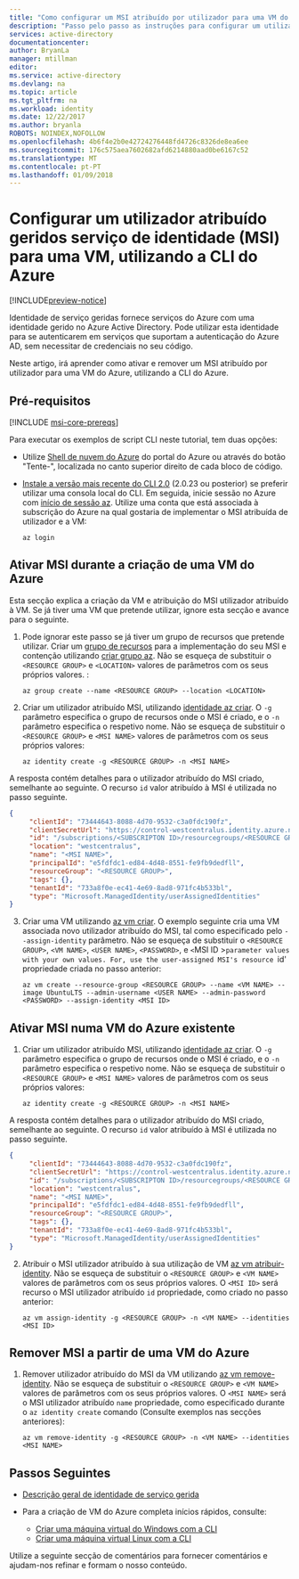 ```yaml
---
title: "Como configurar um MSI atribuído por utilizador para uma VM do Azure utilizando a CLI do Azure"
description: "Passo pelo passo as instruções para configurar um utilizador atribuído geridos serviço de identidade (MSI) para uma VM do Azure, utilizando a CLI do Azure."
services: active-directory
documentationcenter: 
author: BryanLa
manager: mtillman
editor: 
ms.service: active-directory
ms.devlang: na
ms.topic: article
ms.tgt_pltfrm: na
ms.workload: identity
ms.date: 12/22/2017
ms.author: bryanla
ROBOTS: NOINDEX,NOFOLLOW
ms.openlocfilehash: 4b6f4e2b0e42724276448fd4726c8326de8ea6ee
ms.sourcegitcommit: 176c575aea7602682afd6214880aad0be6167c52
ms.translationtype: MT
ms.contentlocale: pt-PT
ms.lasthandoff: 01/09/2018
---
```

# <a name="configure-a-user-assigned-managed-service-identity-msi-for-a-vm-using-azure-cli"></a>Configurar um utilizador atribuído geridos serviço de identidade (MSI) para uma VM, utilizando a CLI do Azure

[!INCLUDE[preview-notice](~/includes/active-directory-msi-preview-notice-ua.md)]

Identidade de serviço geridas fornece serviços do Azure com uma identidade gerido no Azure Active Directory. Pode utilizar esta identidade para se autenticarem em serviços que suportam a autenticação do Azure AD, sem necessitar de credenciais no seu código. 

Neste artigo, irá aprender como ativar e remover um MSI atribuído por utilizador para uma VM do Azure, utilizando a CLI do Azure.

## <a name="prerequisites"></a>Pré-requisitos

[!INCLUDE [msi-core-prereqs](~/includes/active-directory-msi-core-prereqs-ua.md)]

Para executar os exemplos de script CLI neste tutorial, tem duas opções:

- Utilize [Shell de nuvem do Azure](~/articles/cloud-shell/overview.md) do portal do Azure ou através do botão "Tente-", localizada no canto superior direito de cada bloco de código.
- [Instale a versão mais recente do CLI 2.0](https://docs.microsoft.com/cli/azure/install-azure-cli) (2.0.23 ou posterior) se preferir utilizar uma consola local do CLI. Em seguida, inicie sessão no Azure com [início de sessão az](/cli/azure/#login). Utilize uma conta que está associada à subscrição do Azure na qual gostaria de implementar o MSI atribuída de utilizador e a VM:

   ```azurecli
   az login
   ```

## <a name="enable-msi-during-creation-of-an-azure-vm"></a>Ativar MSI durante a criação de uma VM do Azure

Esta secção explica a criação da VM e atribuição do MSI utilizador atribuído à VM. Se já tiver uma VM que pretende utilizar, ignore esta secção e avance para o seguinte.

1. Pode ignorar este passo se já tiver um grupo de recursos que pretende utilizar. Criar um [grupo de recursos](~/articles/azure-resource-manager/resource-group-overview.md#terminology) para a implementação do seu MSI e contenção utilizando [criar grupo az](/cli/azure/group/#create). Não se esqueça de substituir o `<RESOURCE GROUP>` e `<LOCATION>` valores de parâmetros com os seus próprios valores. :

   ```azurecli-interactive 
   az group create --name <RESOURCE GROUP> --location <LOCATION>
   ```

2. Criar um utilizador atribuído MSI, utilizando [identidade az criar](/cli/azure/identity#az_identity_create).  O `-g` parâmetro especifica o grupo de recursos onde o MSI é criado, e o `-n` parâmetro especifica o respetivo nome. Não se esqueça de substituir o `<RESOURCE GROUP>` e `<MSI NAME>` valores de parâmetros com os seus próprios valores:

    ```azurecli-interactive
    az identity create -g <RESOURCE GROUP> -n <MSI NAME>
    ```
A resposta contém detalhes para o utilizador atribuído do MSI criado, semelhante ao seguinte. O recurso `id` valor atribuído à MSI é utilizada no passo seguinte.

   ```json
   {
        "clientId": "73444643-8088-4d70-9532-c3a0fdc190fz",
        "clientSecretUrl": "https://control-westcentralus.identity.azure.net/subscriptions/<SUBSCRIPTON ID>/resourcegroups/<RESOURCE GROUP>/providers/Microsoft.ManagedIdentity/userAssignedIdentities/<MSI NAME>/credentials?tid=5678&oid=9012&aid=73444643-8088-4d70-9532-c3a0fdc190fz",
        "id": "/subscriptions/<SUBSCRIPTON ID>/resourcegroups/<RESOURCE GROUP>/providers/Microsoft.ManagedIdentity/userAssignedIdentities/<MSI NAME>",
        "location": "westcentralus",
        "name": "<MSI NAME>",
        "principalId": "e5fdfdc1-ed84-4d48-8551-fe9fb9dedfll",
        "resourceGroup": "<RESOURCE GROUP>",
        "tags": {},
        "tenantId": "733a8f0e-ec41-4e69-8ad8-971fc4b533bl",
        "type": "Microsoft.ManagedIdentity/userAssignedIdentities"    
   }
   ```

3. Criar uma VM utilizando [az vm criar](/cli/azure/vm/#create). O exemplo seguinte cria uma VM associada novo utilizador atribuído do MSI, tal como especificado pelo `--assign-identity` parâmetro. Não se esqueça de substituir o `<RESOURCE GROUP>`, `<VM NAME>`, `<USER NAME>`, `<PASSWORD>`, e `<`MSI ID >` parameter values with your own values. For `<MSI ID>`, use the user-assigned MSI's resource `id' propriedade criada no passo anterior: 

   ```azurecli-interactive 
   az vm create --resource-group <RESOURCE GROUP> --name <VM NAME> --image UbuntuLTS --admin-username <USER NAME> --admin-password <PASSWORD> --assign-identity <MSI ID>
   ```

## <a name="enable-msi-on-an-existing-azure-vm"></a>Ativar MSI numa VM do Azure existente

1. Criar um utilizador atribuído MSI, utilizando [identidade az criar](/cli/azure/identity#az_identity_create).  O `-g` parâmetro especifica o grupo de recursos onde o MSI é criado, e o `-n` parâmetro especifica o respetivo nome. Não se esqueça de substituir o `<RESOURCE GROUP>` e `<MSI NAME>` valores de parâmetros com os seus próprios valores:

    ```azurecli-interactive
    az identity create -g <RESOURCE GROUP> -n <MSI NAME>
    ```
A resposta contém detalhes para o utilizador atribuído do MSI criado, semelhante ao seguinte. O recurso `id` valor atribuído à MSI é utilizada no passo seguinte.

   ```json
   {
        "clientId": "73444643-8088-4d70-9532-c3a0fdc190fz",
        "clientSecretUrl": "https://control-westcentralus.identity.azure.net/subscriptions/<SUBSCRIPTON ID>/resourcegroups/<RESOURCE GROUP>/providers/Microsoft.ManagedIdentity/userAssignedIdentities/<MSI NAME>/credentials?tid=5678&oid=9012&aid=73444643-8088-4d70-9532-c3a0fdc190fz",
        "id": "/subscriptions/<SUBSCRIPTON ID>/resourcegroups/<RESOURCE GROUP>/providers/Microsoft.ManagedIdentity/userAssignedIdentities/<MSI NAME>",
        "location": "westcentralus",
        "name": "<MSI NAME>",
        "principalId": "e5fdfdc1-ed84-4d48-8551-fe9fb9dedfll",
        "resourceGroup": "<RESOURCE GROUP>",
        "tags": {},
        "tenantId": "733a8f0e-ec41-4e69-8ad8-971fc4b533bl",
        "type": "Microsoft.ManagedIdentity/userAssignedIdentities"    
   }
   ```

2. Atribuir o MSI utilizador atribuído à sua utilização de VM [az vm atribuir-identity](/cli/azure/vm#az_vm_assign_identity). Não se esqueça de substituir o `<RESOURCE GROUP>` e `<VM NAME>` valores de parâmetros com os seus próprios valores. O `<MSI ID>` será recurso o MSI utilizador atribuído `id` propriedade, como criado no passo anterior:

    ```azurecli-interactive
    az vm assign-identity -g <RESOURCE GROUP> -n <VM NAME> --identities <MSI ID>
    ```

## <a name="remove-msi-from-an-azure-vm"></a>Remover MSI a partir de uma VM do Azure

1. Remover utilizador atribuído do MSI da VM utilizando [az vm remove-identity](/cli/azure/vm#az_vm_remove_identity). Não se esqueça de substituir o `<RESOURCE GROUP>` e `<VM NAME>` valores de parâmetros com os seus próprios valores. O `<MSI NAME>` será o MSI utilizador atribuído `name` propriedade, como especificado durante o `az identity create` comando (Consulte exemplos nas secções anteriores):

   ```azurecli-interactive
   az vm remove-identity -g <RESOURCE GROUP> -n <VM NAME> --identities <MSI NAME>
   ```

## <a name="next-steps"></a>Passos Seguintes

- [Descrição geral de identidade de serviço gerida](msi-overview.md)
- Para a criação de VM do Azure completa inícios rápidos, consulte: 

  - [Criar uma máquina virtual do Windows com a CLI](~/articles/virtual-machines/windows/quick-create-cli.md)  
  - [Criar uma máquina virtual Linux com a CLI](~/articles/virtual-machines/linux/quick-create-cli.md) 

Utilize a seguinte secção de comentários para fornecer comentários e ajudam-nos refinar e formam o nosso conteúdo.
















